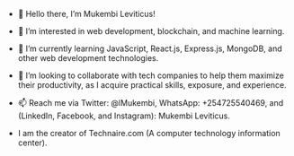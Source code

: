 - 👋 Hello there, I’m Mukembi Leviticus!
- 👀 I’m interested in web development, blockchain, and machine learning.
- 🌱 I’m currently learning JavaScript, React.js, Express.js, MongoDB, and other web development technologies.
- 💞️ I’m looking to collaborate with tech companies to help them maximize their productivity, as I acquire practical skills, exposure, and experience.
- 📫 Reach me via Twitter: @lMukembi, WhatsApp: +254725540469, and (LinkedIn, Facebook, and Instagram): Mukembi Leviticus.


- I am the creator of Technaire.com (A computer technology information center).
